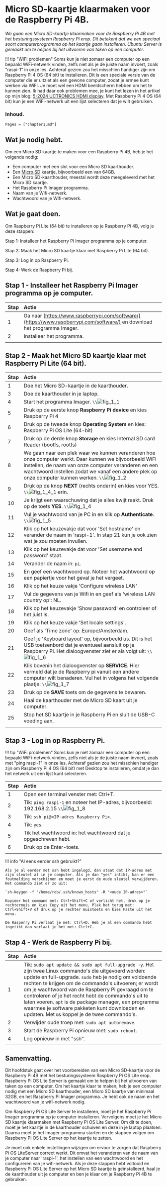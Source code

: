 # Micro SD-kaartje klaarmaken voor de Raspberry Pi 4B.

*We gaan een Micro SD-kaartje klaarmaken voor de Raspberry Pi 4B met het besturingssysteem Raspberry Pi erop. Dit betekent dat we een speciaal soort computerprogramma op het kaartje gaan installeren. Ubuntu Server is gemaakt om te helpen bij het uitvoeren van taken op een computer.*

!!! tip "WiFi problemen"
    Soms kun je niet zomaar een computer op een bepaald WiFi-netwerk vinden, zelfs niet als je de juiste naam invoert, zoals "raspi-1" in onze les. Achteraf gezien zou het misschien handiger zijn om Raspberry Pi 4 OS (64 bit) te installeren. Dit is een speciale versie van de computer die er uitziet als een gewone computer, zodat je ermee kunt werken via WiFi. Je moet wel een HDMI beeldscherm hebben om het te kunnen zien. Ik had daar ook problemen mee, je kunt het lezen in het artikel op mijn blog: [5-2024 UCTRONICS HDMI display](../blog/index.html#5-2024-UCTRONICS-HDMI-display). 
    Met Raspberry Pi 4 OS (64 bit) kun je een WiFi-netwerk uit een lijst selecteren dat je wilt gebruiken.

### Inhoud.

```@contents
Pages = ["chapter1.md"]
```

## Wat je nodig hebt.

Om een Micro SD kaartje te maken voor een Raspberry Pi 4B, heb je het volgende nodig:

- Een computer met een slot voor een Micro SD kaarthouder.
- Een [Micro SD](https://elektronicavoorjou.nl/product/transcend-micro-sd-rpi-os/) kaartje, bijvoorbeeld een van 64GB.
- Een Micro SD-kaarthouder, meestal wordt deze meegeleverd met het Micro SD kaartje.
- Het Raspberry Pi Imager programma.
- Naam van je Wifi-netwerk.
- Wachtwoord van je Wifi-netwerk.

## Wat je gaat doen.

Om Raspberry Pi Lite (64 bit) te installeren op je Raspberry Pi 4B, volg je deze stappen:

Stap 1: Installeer het Raspberry Pi Imager programma op je computer.

Stap 2: Maak het Micro SD kaartje klaar met Raspberry Pi Lite (64 bit).

Stap 3: Log in op Raspberry Pi.

Stap 4: Werk de Raspberry Pi bij.

## Stap 1 - Installeer het Raspberry Pi Imager programma op je computer.

|Stap        | Actie      |
|:---------- | :---------- |
| 1 | Ga naar [https://www.raspberrypi.com/software/](https://www.raspberrypi.com/software/) en download het programma Imager. |
| 2 | Installeer het programma. |
||

## Stap 2 - Maak het Micro SD kaartje klaar met Raspberry Pi Lite (64 bit).

|Stap        | Actie      |
|:---------- | :---------- |
| 1 | Doe het Micro SD-kaartje in de kaarthouder. |
| 3 | Doe de kaarthouder in je laptop. |
| 4 | Start het programma Imager. ``\\``![fig_1_1](assets/fig_1_2.png) |
| 5 | Druk op de eerste knop **Raspberry Pi device** en kies Raspberry Pi 4|
| 6 | Druk op de tweede knop **Operating System** en kies: Raspberry Pi OS Lite (64-bit) |
| 7 | Druk op de derde knop **Storage** en kies Internal SD card Reader (bootfs, rootfs) |
| 8 | We gaan naar een plek waar we kunnen veranderen hoe onze computer werkt. Daar kunnen we bijvoorbeeld WiFi instellen, de naam van onze computer veranderen en een wachtwoord instellen zodat we vanaf een andere plek op onze computer kunnen werken. ``\\``![fig_1_2](assets/fig_1_2.png) |
| 9 | Druk op de knop **NEXT** (rechts onderin) en kies voor YES. ``\\``![fig_1_4_1](assets/fig_1_4_1.png) erin. |
| 10 | Je krijgt een waarschuwing dat je alles kwijt raakt. Druk op de toets **YES**. ``\\``![fig_1_4](assets/fig_1_4.png) |
| 11 | Vul je wachtwoord van je PC in en klik op **Authenticate**. ``\\``![fig_1_5](assets/fig_1_5.png) |
| 12 | Klik op het keuzevakje dat voor 'Set hostname' en verander de naam in 'raspi-1'. In stap 21 kun je ook zien wat je zou moeten invullen. |
| 13 | Klik op het keuzevakje dat voor 'Set username and password' staat. |
| 14 | Verander de naam in: `pi`. |
| 15 | En geef een wachtwoord op. Noteer het wachtwoord op een papiertje voor het geval je het vergeet. |
| 16 | Klik op het keuze vakje 'Configure wireless LAN' |
| 17 | Vul de gegevens van je Wifi in en geef als 'wireless LAN country op': NL. |
| 18 | Klik op het keuzevakje 'Show password' en controleer of het juist is. |
| 19 | Klik op het keuze vakje 'Set locale settings'. |
| 20 | Geef als 'Time zone' op: Europe/Amsterdam. |
| 21 | Geef je 'Keyboard layout' op, bijvoorbeeld us. Dit is het USB toetsenbord dat je eventueel aansluit op je Raspberry Pi. Het dialoogvenster ziet er als volgt uit: ``\\``![fig_1_6](assets/fig_1_6.png) |
| 22 | Klik bovenin het dialoogvenster op **SERVICE**. Hier vermeld dat je de Raspberry pi vanuit een andere computer wilt benaderen. Vul het in volgens het volgende plaatje: ``\\``![fig_1_7](assets/fig_1_7.png) |
| 23 | Druk op de **SAVE** toets om de gegevens te bewaren. 
| 24 | Haal de kaarthouder met de Micro SD kaart uit je computer. |
| 25 | Stop het SD kaartje in je Raspberry Pi en sluit de USB-C voeding aan. |
||
    
## Stap 3 - Log in op Raspberry Pi.

!!! tip "WiFi problemen"
    Soms kun je niet zomaar een computer op een bepaald WiFi-netwerk vinden, zelfs niet als je de juiste naam invoert, zoals met "ping raspi-1" in onze les. Achteraf gezien zou het misschien handiger zijn om Raspberry Pi 4 OS (64 bit) met Desktop te installeren, omdat je dan het netwerk uit een lijst kunt selecteren.

|Stap        | Actie      |
|:---------- | :---------- |
| 1 | Open een terminal venster met: Ctrl+T. |
| 2 | Tik: `ping raspi-1` en noteer het IP-adres, bijvoorbeeld: 192.168.2.15 ``\\``![fig_1_8](assets/fig_1_8.png) |
| 3 | Tik: `ssh pi@<IP-adres Raspberry Pi>`. |
| 4 | Tik: `yes`. |
| 5 | Tik het wachtwoord in: het wachtwoord dat je opgeschreven hebt.
| 6 | Druk op de Enter-toets. |
||

!!! info "Al eens eerder ssh gebruikt?"
    
    Als je al eerder met ssh hebt ingelogd, dan staat dat IP-adres met zijn sleutel al in je computer. Als je dan "yes" intikt, kan er een foutmelding verschijnen en moet je eerst de oude sleutel verwijderen. Het commando ziet er zo uit:

    `sh-keygen -f "/home/rob/.ssh/known_hosts" -R "<oude IP-adres>"`

    Kopieer het command met: Ctrl+Shift+C of verlicht het, druk op je rechtermuis en kies Copy uit het menu. Plak het terug met: Ctrl+Shift+V of druk op je rechter muistoets en kies Paste uit het menu.

    De Rasperry Pi verlaat je met: Ctrl+D. Heb je al een commando hebt ingetikt dan verlaat je het met: Ctrl+C.

## Stap 4 - Werk de Raspberry Pi bij.

|Stap        | Actie      |
|:---------- | :---------- |
| 1 | Tik: `sudo apt update && sudo apt full-upgrade -y`. Het zijn twee Linux commando's die uitgevoerd worden: update en full-upgrade. `sudo` heb je nodig om voldoende rechten te krijgen om de commando's uitvoeren; er wordt om je wachtwoord van de Raspberry Pi gevraagd om te controleren of je het recht hebt de commando's uit te laten voeren. `apt` is de package manager, een programma waarmee je software pakketen kunt downloaden en updaten. Met `&&` koppel je de twee commando's. |
| 2 | Verwijder oude troep met: `sudo apt autoremove`. |
| 3 | Start de Raspberry Pi opnieuw met: `sudo reboot`. |
| 4 | Log opnieuw in met "ssh". |
||

## Samenvatting.

Dit hoofdstuk gaat over het voorbereiden van een Micro SD-kaartje voor de Raspberry Pi 4B met het besturingssysteem Raspberry Pi OS Lite erop. Raspberry Pi OS Lite Server is gemaakt om te helpen bij het uitvoeren van taken op een computer. Om het kaartje klaar te maken, heb je een computer nodig met een Micro SD kaarthouder, een Micro SD kaartje van minimaal 32GB, en het Raspberry Pi Imager programma. Je hebt ook de naam en het wachtwoord van je wifi-netwerk nodig.

Om Raspberry Pi OS Lite Server te installeren, moet je het Raspberry Pi Imager programma op je computer installeren. Vervolgens moet je het Micro SD kaartje klaarmaken met Raspberry Pi OS Lite Server. Om dit te doen, moet je het kaartje in de kaarthouder schuiven en deze in je laptop plaatsen. Daarna moet je het Imager-programma starten en de stappen volgen om Raspberry Pi OS Lite Server op het kaartje te zetten.

Je moet ook enkele instellingen wijzigen om ervoor te zorgen dat Raspberry Pi OS LiteServer correct werkt. Dit omvat het veranderen van de naam van je computer naar 'raspi-1', het instellen van een wachtwoord en het configureren van je wifi-netwerk. Als je deze stappen hebt voltooid en Raspberry Pi OS Lite Server op het Micro SD kaartje is geïnstalleerd, haal je de kaarthouder uit je computer en ben je klaar om je Raspberry Pi 4B te gebruiken.